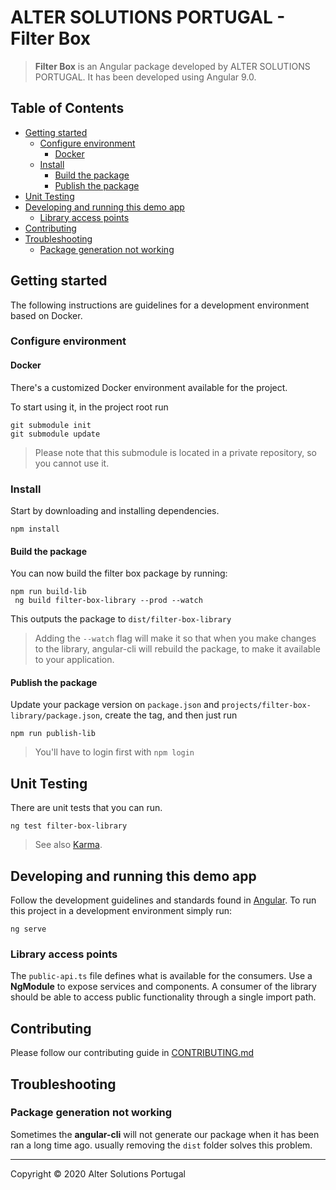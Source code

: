 # ALTER SOLUTIONS PORTUGAL - Filter Box

> **Filter Box** is an Angular package developed by ALTER SOLUTIONS PORTUGAL. It has been developed using Angular 9.0.

## Table of Contents

- [Getting started](#getting-started)
  - [Configure environment](#configure-environment)
    - [Docker](#docker)
  - [Install](#install)
    - [Build the package](#build-the-package)
    - [Publish the package](#publish-the-package)
- [Unit Testing](#unit-testing)
- [Developing and running this demo app](#developing-and-running-this-demo-app)
  - [Library access points](#library-access-points)
- [Contributing](#contributing)
- [Troubleshooting](#troubleshooting)
  - [Package generation not working](#package-generation-not-working)

## Getting started

The following instructions are guidelines for a development environment based on Docker.

### Configure environment

#### Docker

There's a customized Docker environment available for the project.

To start using it, in the project root run

```
git submodule init
git submodule update
```

> Please note that this submodule is located in a private repository, so you cannot use it.

### Install

Start by downloading and installing dependencies.

```shell
npm install
```

#### Build the package

You can now build the filter box package by running:

```shell script
npm run build-lib
 ng build filter-box-library --prod --watch
```

This outputs the package to `dist/filter-box-library`

> Adding the `--watch` flag will make it so that when you make changes to the library, angular-cli will rebuild the package, to make it available to your application.

#### Publish the package

Update your package version on `package.json` and `projects/filter-box-library/package.json`, create the tag, and then just run

```shell script
npm run publish-lib
```

> You'll have to login first with `npm login`

## Unit Testing

There are unit tests that you can run.

```shell script
ng test filter-box-library
```

> See also [Karma](https://karma-runner.github.io).

## Developing and running this demo app

Follow the development guidelines and standards found in [Angular](https://angular.io).
To run this project in a development environment simply run:

```shell script
ng serve
```

### Library access points

The `public-api.ts` file defines what is available for the consumers. Use a **NgModule** to expose services and components. A consumer of the library should be able to access public functionality through a single import path.

## Contributing

Please follow our contributing guide in [CONTRIBUTING.md](CONTRIBUTING.md)

## Troubleshooting

### Package generation not working

Sometimes the **angular-cli** will not generate our package when it has been ran a long time ago. usually removing the `dist` folder solves this problem.

---

Copyright © 2020 Alter Solutions Portugal
